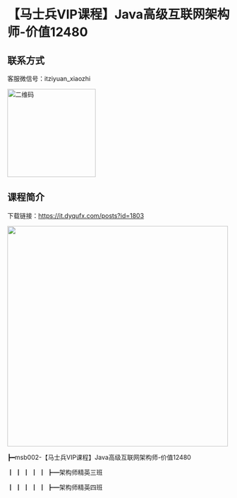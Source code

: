 # 【马士兵VIP课程】Java高级互联网架构师-价值12480

## 联系方式

客服微信号：itziyuan_xiaozhi

<img src="https://ziyuanyun.oss-cn-guangzhou.aliyuncs.com/common/20240614073449/666b82192834a.jpg" width="200" height="200" alt="二维码">

## 课程简介

下载链接：https://it.dyqufx.com/posts?id=1803

<img src="https://ziyuanyun.oss-cn-guangzhou.aliyuncs.com/yun/20240515183537/66448ff9e460c.jpg" width="500" alt="">

  ┣━msb002-【马士兵VIP课程】Java高级互联网架构师-价值12480

 ┃ ┃ ┃ ┃ ┃ ┣━架构师精英三班

 ┃ ┃ ┃ ┃ ┃ ┣━架构师精英四班

  